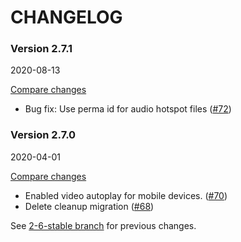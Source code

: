 # CHANGELOG

### Version 2.7.1

2020-08-13

[Compare changes](https://github.com/codevise/pageflow-linkmap-page/compare/v2.7.0...v2.7.1)

- Bug fix: Use perma id for audio hotspot files
  ([#72](https://github.com/codevise/pageflow-linkmap-page/pull/72))

### Version 2.7.0

2020-04-01

[Compare changes](https://github.com/codevise/pageflow-linkmap-page/compare/2-6-stable...v2.7.0)

- Enabled video autoplay for mobile devices.
  ([#70](https://github.com/codevise/pageflow-linkmap-page/pull/70))
- Delete cleanup migration
  ([#68](https://github.com/codevise/pageflow-linkmap-page/pull/68))

See
[2-6-stable branch](https://github.com/codevise/pageflow-linkmap-page/blob/2-6-stable/CHANGELOG.md)
for previous changes.
